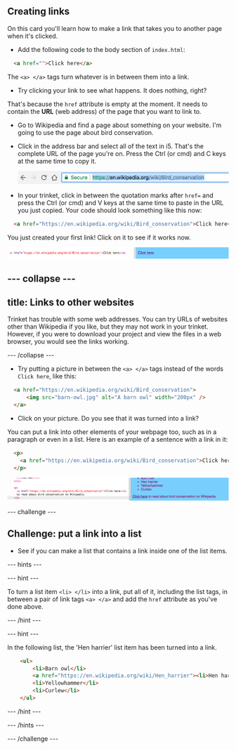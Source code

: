## Creating links

On this card you'll learn how to make a link that takes you to another page when it's clicked.

- Add the following code to the body section of `index.html`:

```html
  <a href="">Click here</a>
```

The `<a> </a>` tags turn whatever is in between them into a link. 
 
- Try clicking your link to see what happens. It does nothing, right?

That's because the `href` attribute is empty at the moment. It needs to contain the **URL** (web address) of the page that you want to link to.

- Go to Wikipedia and find a page about something on your website. I'm going to use the page about bird conservation.

- Click in the address bar and select all of the text in i5. That's the complete URL of the page you're on. Press the <kdb>Ctrl</kdb> (or <kdb>cmd</kdb>) and <kdb>C</kdb> keys at the same time to copy it. 

  ![URL in address bar](images/AddressBarURL.png)

- In your trinket, click in between the quotation marks after `href=` and press the <kdb>Ctrl</kdb> (or <kdb>cmd</kdb>) and <kdb>V</kdb> keys at the same time to paste in the URL you just copied. Your code should look something like this now:

```html
  <a href="https://en.wikipedia.org/wiki/Bird_conservation">Click here</a>
```

You just created your first link! Click on it to see if it works now.

![Link tag](images/egLinkTagWithURL.png)

--- collapse ---
---
title: Links to other websites
---
Trinket has trouble with some web addresses. You can try URLs of websites other than Wikipedia if you like, but they may not work in your trinket. However, if you were to download your project and view the files in a web browser, you would see the links working.

--- /collapse ---

- Try putting a picture in between the `<a> </a>` tags instead of the words `Click here`, like this:

```html
  <a href="https://en.wikipedia.org/wiki/Bird_conservation">
      <img src="barn-owl.jpg" alt="A barn owl" width="200px" />
  </a>
```

- Click on your picture. Do you see that it was turned into a link?

You can put a link into other elements of your webpage too, such as in a paragraph or even in a list. Here is an example of a sentence with a link in it:

```html
  <p>
    <a href="https://en.wikipedia.org/wiki/Bird_conservation">Click here</a> to read about bird conservation on Wikipedia.
  </p>
```

![Example of a link in a paragraph element](images/egParagraphLink.png)

--- challenge ---

## Challenge: put a link into a list

- See if you can make a list that contains a link inside one of the list items.

--- hints ---

--- hint ---

To turn a list item `<li> </li>` into a link, put all of it, including the list tags, in between a pair of link tags `<a> </a>` and add the `href` attribute as you've done above.

--- /hint ---

--- hint ---

In the following list, the 'Hen harrier' list item has been turned into a link.

```html
    <ul>
        <li>Barn owl</li>
        <a href="https://en.wikipedia.org/wiki/Hen_harrier"><li>Hen harrier</li></a>
        <li>Yellowhammer</li>
        <li>Curlew</li>
    </ul>
```

--- /hint ---

--- /hints ---


--- /challenge ---


